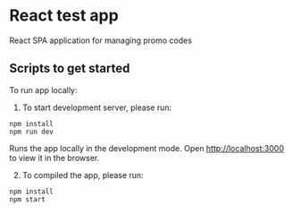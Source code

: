 # React test app

React SPA application for managing promo codes

## Scripts to get started

To run app locally:

1. To start development server, please run:

```
npm install
npm run dev
```

Runs the app locally in the development mode.
Open [http://localhost:3000](http://localhost:3000) to view it in the browser.

2. To compiled the app, please run:

```
npm install
npm start
```




